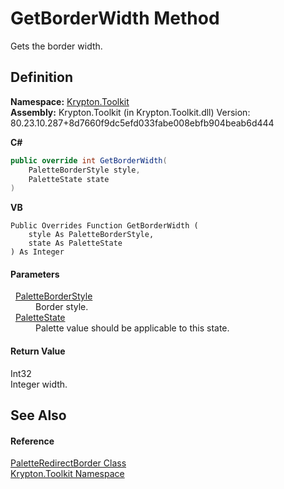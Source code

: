 # GetBorderWidth Method


Gets the border width.



## Definition
**Namespace:** <a href="79d2eac2-21f4-54ff-7552-b20c33c30600.md">Krypton.Toolkit</a>  
**Assembly:** Krypton.Toolkit (in Krypton.Toolkit.dll) Version: 80.23.10.287+8d7660f9dc5efd033fabe008ebfb904beab6d444

**C#**
``` C#
public override int GetBorderWidth(
	PaletteBorderStyle style,
	PaletteState state
)
```
**VB**
``` VB
Public Overrides Function GetBorderWidth ( 
	style As PaletteBorderStyle,
	state As PaletteState
) As Integer
```



#### Parameters
<dl><dt>  <a href="b1fca4a5-050c-8382-9a04-e92bf0a4f34f.md">PaletteBorderStyle</a></dt><dd>Border style.</dd><dt>  <a href="93e626cd-00cf-240e-06c6-ab4d47e982ba.md">PaletteState</a></dt><dd>Palette value should be applicable to this state.</dd></dl>

#### Return Value
Int32  
Integer width.

## See Also


#### Reference
<a href="45bb31ea-6ab5-4716-e2ea-3899d22738fb.md">PaletteRedirectBorder Class</a>  
<a href="79d2eac2-21f4-54ff-7552-b20c33c30600.md">Krypton.Toolkit Namespace</a>  
